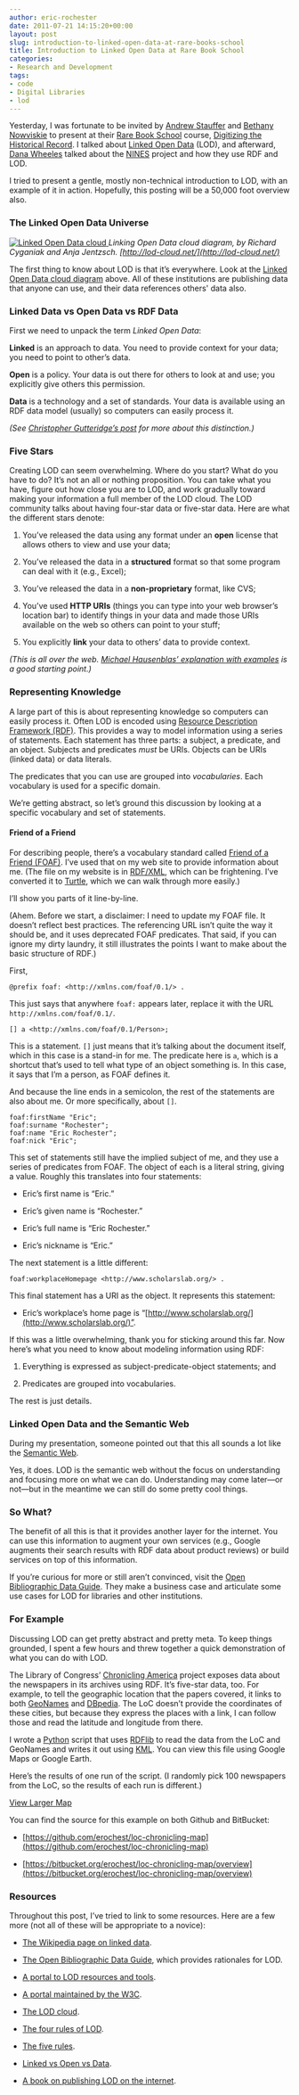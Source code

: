 ```yaml
---
author: eric-rochester
date: 2011-07-21 14:15:20+00:00
layout: post
slug: introduction-to-linked-open-data-at-rare-books-school
title: Introduction to Linked Open Data at Rare Book School
categories:
- Research and Development
tags:
- code
- Digital Libraries
- lod
---
```


Yesterday, I was fortunate to be invited by [Andrew Stauffer](http://www.engl.virginia.edu/faculty/stauffer_andrew.shtml) and [Bethany Nowviskie](http://nowviskie.org/) to present at their [Rare Book School](http://www.rarebookschool.org/) course, [Digitizing the Historical Record](http://rarebookschool.org/courses/libraries/l65/). I talked about [Linked Open Data](http://en.wikipedia.org/wiki/Linked_Data) (LOD), and afterward, [Dana Wheeles](http://twitter.com/#!/bluesaepe) talked about the [NINES](http://www.nines.org/) project and how they use RDF and LOD.




I tried to present a gentle, mostly non-technical introduction to LOD, with an example of it in action. Hopefully, this posting will be a 50,000 foot overview also.




### The Linked Open Data Universe





[ ![Linked Open Data cloud](https://lod-cloud.net/clouds/lod-cloud.svg) ](http://lod-cloud.net/) _Linking Open Data cloud diagram, by Richard Cyganiak and Anja Jentzsch. [http://lod-cloud.net/](http://lod-cloud.net/)_






The first thing to know about LOD is that it’s everywhere. Look at the [Linked Open Data cloud diagram](http://lod-cloud.net/) above. All of these institutions are publishing data that anyone can use, and their data references others' data also.




### Linked Data vs Open Data vs RDF Data




First we need to unpack the term _Linked Open Data_:




**Linked** is an approach to data. You need to provide context for your data; you need to point to other’s data.




**Open** is a policy. Your data is out there for others to look at and use; you explicitly give others this permission.




**Data** is a technology and a set of standards. Your data is available using an RDF data model (usually) so computers can easily process it.




_(See [Christopher Gutteridge’s post](http://blogs.ecs.soton.ac.uk/webteam/2011/07/17/linked-data-vs-open-data-vs-rdf-data/) for more about this distinction.)_




### Five Stars




Creating LOD can seem overwhelming. Where do you start? What do you have to do? It’s not an all or nothing proposition. You can take what you have, figure out how close you are to LOD, and work gradually toward making your information a full member of the LOD cloud. The LOD community talks about having four-star data or five-star data. Here are what the different stars denote:






  1. You’ve released the data using any format under an **open** license that allows others to view and use your data;


  2. You’ve released the data in a **structured** format so that some program can deal with it (e.g., Excel);


  3. You’ve released the data in a **non-proprietary** format, like CVS;


  4. You’ve used **HTTP URIs** (things you can type into your web browser’s location bar) to identify things in your data and made those URIs available on the web so others can point to your stuff;


  5. You explicitly **link** your data to others’ data to provide context.




_(This is all over the web. [Michael Hausenblas’ explanation with examples](http://lab.linkeddata.deri.ie/2010/star-scheme-by-example/) is a good starting point.)_




### Representing Knowledge




A large part of this is about representing knowledge so computers can easily process it. Often LOD is encoded using [Resource Description Framework (RDF)](http://en.wikipedia.org/wiki/Resource_Description_Framework). This provides a way to model information using a series of statements. Each statement has three parts: a subject, a predicate, and an object. Subjects and predicates _must_ be URIs. Objects can be URIs (linked data) or data literals.




The predicates that you can use are grouped into _vocabularies_. Each vocabulary is used for a specific domain.




We’re getting abstract, so let’s ground this discussion by looking at a specific vocabulary and set of statements.




#### Friend of a Friend




For describing people, there’s a vocabulary standard called [Friend of a Friend (FOAF)](http://www.foaf-project.org/). I’ve used that on my web site to provide information about me. (The file on my website is in [RDF/XML](http://en.wikipedia.org/wiki/RDF/XML), which can be frightening. I’ve converted it to [Turtle](http://en.wikipedia.org/wiki/Turtle_(syntax)), which we can walk through more easily.)




I’ll show you parts of it line-by-line.




(Ahem. Before we start, a disclaimer: I need to update my FOAF file. It doesn’t reflect best practices. The referencing URL isn’t quite the way it should be, and it uses deprecated FOAF predicates. That said, if you can ignore my dirty laundry, it still illustrates the points I want to make about the basic structure of RDF.)




First,




```
@prefix foaf: <http://xmlns.com/foaf/0.1/> .
```




This just says that anywhere `foaf:` appears later, replace it with the URL `http://xmlns.com/foaf/0.1/`.




```
[] a <http://xmlns.com/foaf/0.1/Person>;
```




This is a statement. `[]` just means that it’s talking about the document itself, which in this case is a stand-in for me. The predicate here is `a`, which is a shortcut that’s used to tell what type of an object something is. In this case, it says that I’m a person, as FOAF defines it.




And because the line ends in a semicolon, the rest of the statements are also about me. Or more specifically, about `[]`.




```
foaf:firstName "Eric";
foaf:surname "Rochester";
foaf:name "Eric Rochester";
foaf:nick "Eric";
```




This set of statements still have the implied subject of me, and they use a series of predicates from FOAF. The object of each is a literal string, giving a value. Roughly this translates into four statements:






  * Eric’s first name is “Eric.”


  * Eric’s given name is “Rochester.”


  * Eric’s full name is “Eric Rochester.”


  * Eric’s nickname is “Eric.”




The next statement is a little different:




```
foaf:workplaceHomepage <http://www.scholarslab.org/> .
```




This final statement has a URI as the object. It represents this statement:






  * Eric’s workplace’s home page is “[http://www.scholarslab.org/](http://www.scholarslab.org/)”.




If this was a little overwhelming, thank you for sticking around this far. Now here’s what you need to know about modeling information using RDF:






  1. Everything is expressed as subject-predicate-object statements; and


  2. Predicates are grouped into vocabularies.




The rest is just details.




### Linked Open Data and the Semantic Web




During my presentation, someone pointed out that this all sounds a lot like the [Semantic Web](http://en.wikipedia.org/wiki/Semantic_web).




Yes, it does. LOD is the semantic web without the focus on understanding and focusing more on what we can do. Understanding may come later&mdash;or not&mdash;but in the meantime we can still do some pretty cool things.




### So What?




The benefit of all this is that it provides another layer for the internet. You can use this information to augment your own services (e.g., Google augments their search results with RDF data about product reviews) or build services on top of this information.




If you’re curious for more or still aren’t convinced, visit the [Open Bibliographic Data Guide](http://obd.jisc.ac.uk/). They make a business case and articulate some use cases for LOD for libraries and other institutions.




### For Example




Discussing LOD can get pretty abstract and pretty meta. To keep things grounded, I spent a few hours and threw together a quick demonstration of what you can do with LOD.




The Library of Congress’ [Chronicling America](http://chroniclingamerica.loc.gov/) project exposes data about the newspapers in its archives using RDF. It’s five-star data, too. For example, to tell the geographic location that the papers covered, it links to both [GeoNames](http://www.geonames.org/) and [DBpedia](http://dbpedia.org/About). The LoC doesn’t provide the coordinates of these cities, but because they express the places with a link, I can follow those and read the latitude and longitude from there.




I wrote a [Python](http://www.python.org/) script that uses [RDFlib](http://www.rdflib.net/) to read the data from the LoC and GeoNames and writes it out using [KML](http://en.wikipedia.org/wiki/Kml). You can view this file using Google Maps or Google Earth.




Here’s the results of one run of the script. (I randomly pick 100 newspapers from the LoC, so the results of each run is different.)





[View Larger Map](http://maps.google.com/maps?f=q&source=embed&hl=en&geocode=&q=https:%2F%2Fgithub.com%2Ferochest%2Floc-chronicling-map%2Fraw%2Fmaster%2Fdata%2Fnewspapers.kml&aq=&sll=38.063606,-78.505873&sspn=0.011741,0.016093&ie=UTF8&t=h&ll=34.64296,-115.5352&spn=26.67204,84.64626)




You can find the source for this example on both Github and BitBucket:






  * [https://github.com/erochest/loc-chronicling-map](https://github.com/erochest/loc-chronicling-map)


  * [https://bitbucket.org/erochest/loc-chronicling-map/overview](https://bitbucket.org/erochest/loc-chronicling-map/overview)




### Resources




Throughout this post, I’ve tried to link to some resources. Here are a few more (not all of these will be appropriate to a novice):






  * [The Wikipedia page on linked data](http://en.wikipedia.org/wiki/Linked%5C_Data).


  * [The Open Bibliographic Data Guide](http://obd.jisc.ac.uk/), which provides rationales for LOD.


  * [A portal to LOD resources and tools](http://linkddata.org/).


  * [A portal maintained by the W3C](http://www.w3.org/wiki/LinkedData).


  * [The LOD cloud](http://lod-cloud.net/).


  * [The four rules of LOD](http://www.w3.org/DesignIssues/LinkedData.html).


  * [The five rules](http://lab.linkeddata.deri.ie/2010/star-scheme-by-example/).


  * [Linked vs Open vs Data](http://blogs.ecs.soton.ac.uk/webteam/2011/07/17/linked-data-vs-open-data-vs-rdf-data/).


  * [A book on publishing LOD on the internet](http://linkeddatabook.com/book).
